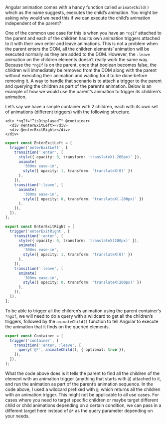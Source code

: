 Angular animation comes with a handy function called `animateChild()` which as the name suggests, executes the child’s animation. You might be asking why would we need this if we can execute the child’s animation independent of the parent?

One of the common use case for this is when you have an `*ngIf` attached to the parent and each of the children has its own animation triggers attached to it with their own enter and leave animations. This is not a problem when the parent enters the DOM, all the children elements’ animation will be executed normally as they are added to the DOM. However, the `:leave` animation on the children elements doesn’t really work the same way. Because the `*ngIf` is on the parent, once that boolean becomes false, the children will immediately be removed from the DOM along with the parent without executing their animation and waiting for it to be done before removing it. A way to handle that scenario is to attach a trigger to the parent and querying the children as part of the parent’s animation. Below is an example of how we would use the parent’s animation to trigger its children’s animation.

Let’s say we have a simple container with 2 children, each with its own set of animations (different triggers) with the following structure.

```markup
<div *ngIf="”isDisplayed”" @container>
  <div @enterExitLeft></div>
  <div @enterExitRight></div>
</div>
```

```ts
export const EnterExitLeft = [
  trigger('enterExitLeft', [
    transition(':enter', [
      style({ opacity: 0, transform: 'translateX(-200px)' }),
      animate(
        '300ms ease-in',
        style({ opacity: 1, transform: 'translateX(0)' })
      ),
    ]),
    transition(':leave', [
      animate(
        '300ms ease-in',
        style({ opacity: 0, transform: 'translateX(-200px)' })
      ),
    ]),
  ]),
];

export const EnterExitRight = [
  trigger('enterExitRight', [
    transition(':enter', [
      style({ opacity: 0, transform: 'translateX(200px)' }),
      animate(
        '300ms ease-in',
        style({ opacity: 1, transform: 'translateX(0)' })
      ),
    ]),
    transition(':leave', [
      animate(
        '300ms ease-in',
        style({ opacity: 0, transform: 'translateX(200px)' })
      ),
    ]),
  ]),
];
```

To be able to trigger all the children’s animation using the parent container’s `*ngIf`, we will need to do a query with a wildcard to get all the children’s triggers, followed by the `animateChild()` function to tell Angular to execute the animation that it finds on the queried elements.

```ts
export const Container = [
  trigger('container', [
    transition(':enter, :leave', [
      query('@*', animateChild(), { optional: true }),
    ]),
  ]),
];
```

What the code above does is it tells the parent to find all the children of the element with an animation trigger (anything that starts with `@`) attached to it, and run the animation as part of the parent’s animation sequence. In the code above, I used a wildcard prefixed with `@`, which returns all the children with an animation trigger. This might not be applicable to all use cases. For cases where you need to target specific children or maybe target different child or child animations depending on a certain condition, we can pass in a different target here instead of `@*` as the query parameter depending on your needs.
